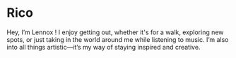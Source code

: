# Rico
Hey, I’m Lennox ! I enjoy getting out, whether it's for a walk, exploring new spots, or just taking in the world around me while listening to music. I’m also into all things artistic—it’s my way of staying inspired and creative.
